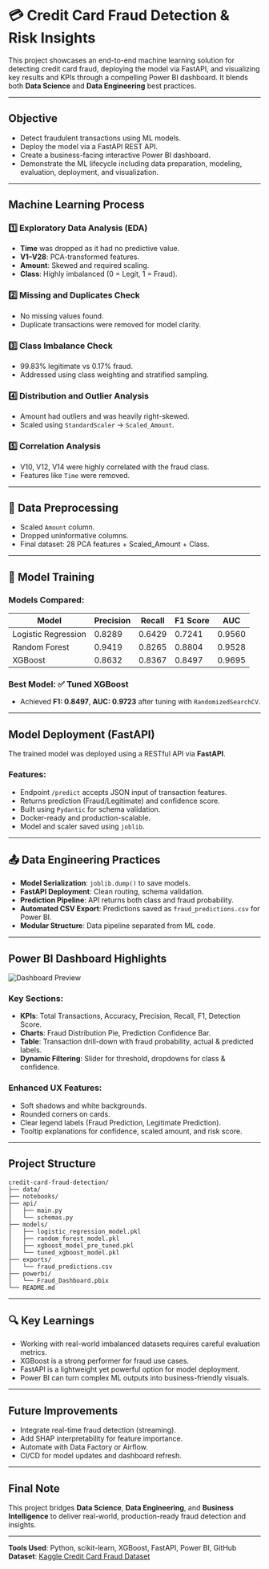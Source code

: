
# 💳 Credit Card Fraud Detection & Risk Insights

This project showcases an end-to-end machine learning solution for detecting credit card fraud, deploying the model via FastAPI, and visualizing key results and KPIs through a compelling Power BI dashboard. It blends both **Data Science** and **Data Engineering** best practices.

---

##  Objective

- Detect fraudulent transactions using ML models.
- Deploy the model via a FastAPI REST API.
- Create a business-facing interactive Power BI dashboard.
- Demonstrate the ML lifecycle including data preparation, modeling, evaluation, deployment, and visualization.

---

##  Machine Learning Process

### 1️⃣ Exploratory Data Analysis (EDA)

- **Time** was dropped as it had no predictive value.
- **V1–V28**: PCA-transformed features.
- **Amount**: Skewed and required scaling.
- **Class**: Highly imbalanced (0 = Legit, 1 = Fraud).

### 2️⃣ Missing and Duplicates Check
- No missing values found.
- Duplicate transactions were removed for model clarity.

### 3️⃣ Class Imbalance Check
- 99.83% legitimate vs 0.17% fraud.
- Addressed using class weighting and stratified sampling.

### 4️⃣ Distribution and Outlier Analysis
- Amount had outliers and was heavily right-skewed.
- Scaled using `StandardScaler` → `Scaled_Amount`.

### 5️⃣ Correlation Analysis
- V10, V12, V14 were highly correlated with the fraud class.
- Features like `Time` were removed.

---

## 🔧 Data Preprocessing

- Scaled `Amount` column.
- Dropped uninformative columns.
- Final dataset: 28 PCA features + Scaled_Amount + Class.

---

## 🤖 Model Training

### Models Compared:
| Model              | Precision | Recall | F1 Score | AUC   |
|-------------------|-----------|--------|----------|--------|
| Logistic Regression | 0.8289   | 0.6429 | 0.7241   | 0.9560 |
| Random Forest       | 0.9419   | 0.8265 | 0.8804   | 0.9528 |
| XGBoost             | 0.8632   | 0.8367 | 0.8497   | 0.9695 |

### Best Model: ✅ Tuned XGBoost
- Achieved **F1: 0.8497**, **AUC: 0.9723** after tuning with `RandomizedSearchCV`.

---

##  Model Deployment (FastAPI)

The trained model was deployed using a RESTful API via **FastAPI**.

### Features:
- Endpoint `/predict` accepts JSON input of transaction features.
- Returns prediction (Fraud/Legitimate) and confidence score.
- Built using `Pydantic` for schema validation.
- Docker-ready and production-scalable.
- Model and scaler saved using `joblib`.

---

## 📤 Data Engineering Practices

- **Model Serialization**: `joblib.dump()` to save models.
- **FastAPI Deployment**: Clean routing, schema validation.
- **Prediction Pipeline**: API returns both class and fraud probability.
- **Automated CSV Export**: Predictions saved as `fraud_predictions.csv` for Power BI.
- **Modular Structure**: Data pipeline separated from ML code.

---

##  Power BI Dashboard Highlights

![Dashboard Preview](./Screenshot_2025-03-28_125428.png)

### Key Sections:
- **KPIs**: Total Transactions, Accuracy, Precision, Recall, F1, Detection Score.
- **Charts**: Fraud Distribution Pie, Prediction Confidence Bar.
- **Table**: Transaction drill-down with fraud probability, actual & predicted labels.
- **Dynamic Filtering**: Slider for threshold, dropdowns for class & confidence.

### Enhanced UX Features:
- Soft shadows and white backgrounds.
- Rounded corners on cards.
- Clear legend labels (Fraud Prediction, Legitimate Prediction).
- Tooltip explanations for confidence, scaled amount, and risk score.

---

##  Project Structure

```
credit-card-fraud-detection/
├── data/
├── notebooks/
├── api/
│   ├── main.py
│   └── schemas.py
├── models/
│   ├── logistic_regression_model.pkl
│   ├── random_forest_model.pkl
│   ├── xgboost_model_pre_tuned.pkl
│   └── tuned_xgboost_model.pkl
├── exports/
│   └── fraud_predictions.csv
├── powerbi/
│   └── Fraud_Dashboard.pbix
└── README.md
```

---

## 🔍 Key Learnings

- Working with real-world imbalanced datasets requires careful evaluation metrics.
- XGBoost is a strong performer for fraud use cases.
- FastAPI is a lightweight yet powerful option for model deployment.
- Power BI can turn complex ML outputs into business-friendly visuals.

---

##  Future Improvements

- Integrate real-time fraud detection (streaming).
- Add SHAP interpretability for feature importance.
- Automate with Data Factory or Airflow.
- CI/CD for model updates and dashboard refresh.

---

##  Final Note

This project bridges **Data Science**, **Data Engineering**, and **Business Intelligence** to deliver real-world, production-ready fraud detection and insights.

---

 
**Tools Used**: Python, scikit-learn, XGBoost, FastAPI, Power BI, GitHub  
**Dataset**: [Kaggle Credit Card Fraud Dataset](https://www.kaggle.com/mlg-ulb/creditcardfraud)
